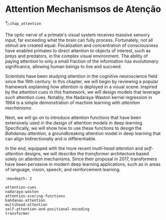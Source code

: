 # Attention Mechanismsos de Atenção
:label:`chap_attention`

The optic nerve of a primate's visual system
receives massive sensory input,
far exceeding what the brain can fully process.
Fortunately,
not all stimuli are created equal.
Focalization and concentration of consciousness
have enabled primates to direct attention
to objects of interest,
such as preys and predators,
in the complex visual environment.
The ability of paying attention to
only a small fraction of the information
has evolutionary significance,
allowing human beings
to live and succeed.

Scientists have been studying attention
in the cognitive neuroscience field
since the 19th century.
In this chapter,
we will begin by reviewing a popular framework
explaining how attention is deployed in a visual scene.
Inspired by the attention cues in this framework,
we will design models
that leverage such attention cues.
Notably, the Nadaraya-Waston kernel regression
in 1964 is a simple demonstration of machine learning with *attention mechanisms*.

Next, we will go on to introduce attention functions
that have been extensively used in
the design of attention models in deep learning.
Specifically,
we will show how to use these functions
to design the *Bahdanau attention*,
a groundbreaking attention model in deep learning
that can align bidirectionally and is differentiable.

In the end,
equipped with
the more recent
*multi-head attention*
and *self-attention* designs,
we will describe the *transformer* architecture
based solely on attention mechanisms.
Since their proposal in 2017,
transformers
have been pervasive in modern
deep learning applications,
such as in areas of
language,
vision, speech,
and reinforcement learning.

```toc
:maxdepth: 2

attention-cues
nadaraya-waston
attention-scoring-functions
bahdanau-attention
multihead-attention
self-attention-and-positional-encoding
transformer
```

<!--stackedit_data:
eyJoaXN0b3J5IjpbMTk0MjU2MDQxMV19
-->